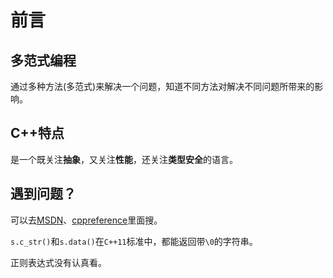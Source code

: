 # 前言

## 多范式编程

通过多种方法(多范式)来解决一个问题，知道不同方法对解决不同问题所带来的影响。

## C++特点

是一个既关注**抽象**，又关注**性能**，还关注**类型安全**的语言。

## 遇到问题？

可以去[MSDN](https://msdn.microsoft.com/en-us/library/9xd04bzs.aspx)、[cppreference](http://en.cppreference.com/w/cpp/container/vector)里面搜。

`s.c_str()`和`s.data()`在`C++11`标准中，都能返回带`\0`的字符串。

正则表达式没有认真看。